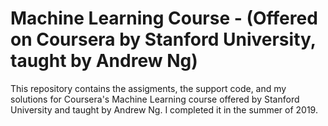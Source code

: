 # Machine Learning Course - (Offered on Coursera by Stanford University, taught by Andrew Ng)
This repository contains the assigments, the support code, and my solutions for Coursera's Machine Learning course offered by Stanford University and taught by Andrew Ng. I completed it in the summer of 2019.

